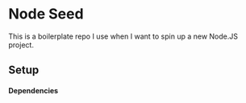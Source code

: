 # Node Seed

This is a boilerplate repo I use when I want to spin up a new Node.JS project.

## Setup

#### Dependencies
